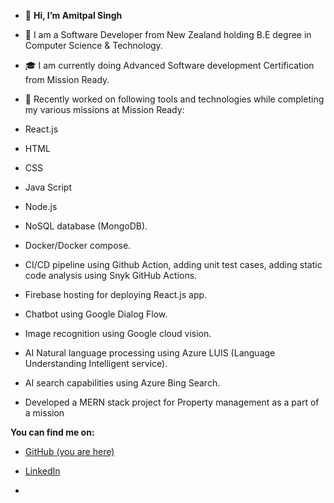 - 👋 **Hi, I’m Amitpal Singh**
- 👀 I am a Software Developer from New Zealand holding B.E degree in Computer Science & Technology.
- 🎓 I am currently doing Advanced Software development Certification from Mission Ready.
- 🌱 Recently worked on following tools and technologies while completing my various missions at Mission Ready:
- React.js
- HTML
- CSS
- Java Script
- Node.js
- NoSQL database (MongoDB).
- Docker/Docker compose.
- CI/CD pipeline using Github Action, adding unit test cases, adding static code analysis using Snyk GitHub Actions.
- Firebase hosting for deploying React.js app.
- Chatbot using Google Dialog Flow.
- Image recognition using Google cloud vision.
- AI Natural language processing using Azure LUIS (Language Understanding Intelligent service).
- AI search capabilities using Azure Bing Search.

- Developed a MERN stack project for Property management as a part of a mission


**You can find me on:**

- <a href="https://github.com/amitpalnz">GitHub (you are here)</a>

- <a href="https://www.linkedin.com/in/amitpal-singh-5a85a322b" rel="nofollow">LinkedIn</a>

- <img src="https://camo.githubusercontent.com/ef94c668022a8b24e63cd4941ae996861bfc3c0b1285a136dffd37f42b79cde9/68747470733a2f2f6769746875622d70726f66696c652d73756d6d6172792d63617264732e76657263656c2e6170702f6170692f63617264732f70726f66696c652d64657461696c733f757365726e616d653d5761666971416c69267468656d653d6d6f6e6f6b6169" alt="" data-canonical-src="http://github-profile-summary-cards.vercel.app/api/cards/profile-details?username=amitpalnz&theme=solarized_dark" style="max-width: 100%;">
